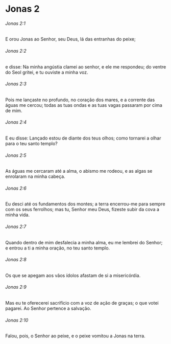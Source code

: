 # Jonas 2

###### Jonas 2:1

E orou Jonas ao Senhor, seu Deus, lá das entranhas do peixe;

###### Jonas 2:2

e disse: Na minha angústia clamei ao senhor, e ele me respondeu; do ventre do Seol gritei, e tu ouviste a minha voz.

###### Jonas 2:3

Pois me lançaste no profundo, no coração dos mares, e a corrente das águas me cercou; todas as tuas ondas e as tuas vagas passaram por cima de mim.

###### Jonas 2:4

E eu disse: Lançado estou de diante dos teus olhos; como tornarei a olhar para o teu santo templo?

###### Jonas 2:5

As águas me cercaram até a alma, o abismo me rodeou, e as algas se enrolaram na minha cabeça.

###### Jonas 2:6

Eu desci até os fundamentos dos montes; a terra encerrou-me para sempre com os seus ferrolhos; mas tu, Senhor meu Deus, fizeste subir da cova a minha vida.

###### Jonas 2:7

Quando dentro de mim desfalecia a minha alma, eu me lembrei do Senhor; e entrou a ti a minha oração, no teu santo templo.

###### Jonas 2:8

Os que se apegam aos vãos ídolos afastam de si a misericórdia.

###### Jonas 2:9

Mas eu te oferecerei sacrifício com a voz de ação de graças; o que votei pagarei. Ao Senhor pertence a salvação.

###### Jonas 2:10

Falou, pois, o Senhor ao peixe, e o peixe vomitou a Jonas na terra.

